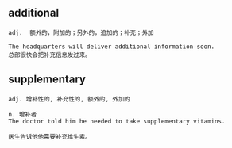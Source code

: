 ## additional
```
adj.  额外的，附加的；另外的，追加的；补充；外加

The headquarters will deliver additional information soon.
总部很快会把补充信息发过来。
```
## supplementary
```
adj. 增补性的, 补充性的, 额外的, 外加的

n. 增补者
The doctor told him he needed to take supplementary vitamins.

医生告诉他他需要补充维生素。
```

